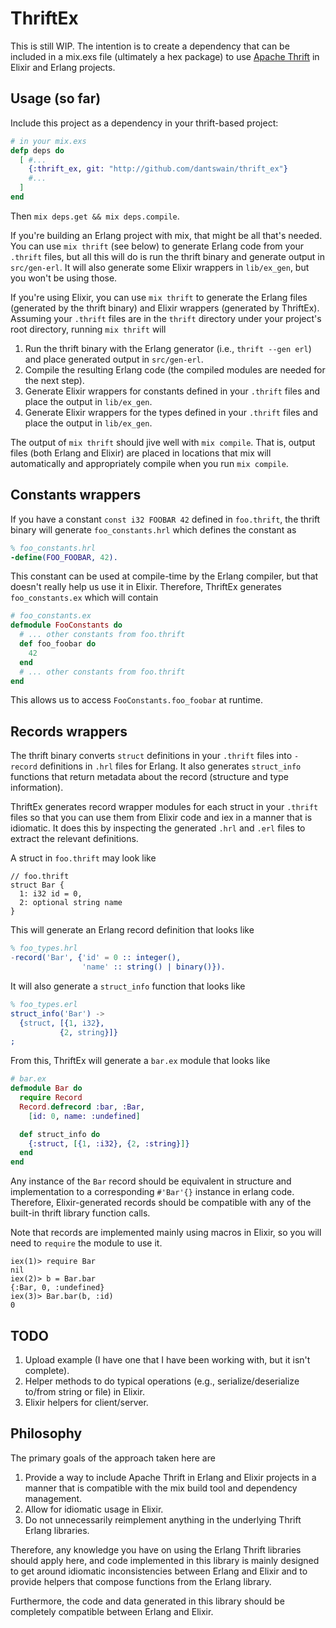 ThriftEx
========

This is still WIP.  The intention is to create a dependency that can
be included in a mix.exs file (ultimately a hex package) to use
[Apache Thrift](https://thrift.apache.org/) in Elixir and Erlang
projects.

Usage (so far)
--------------

Include this project as a dependency in your thrift-based project:
```elixir
# in your mix.exs
defp deps do
  [ #...
    {:thrift_ex, git: "http://github.com/dantswain/thrift_ex"}
    #...
  ]
end
```

Then `mix deps.get && mix deps.compile`.

If you're building an Erlang project with mix, that might be all
that's needed.  You can use `mix thrift` (see below) to generate
Erlang code from your `.thrift` files, but all this will do is
run the thrift binary and generate output in `src/gen-erl`.  It will
also generate some Elixir wrappers in `lib/ex_gen`, but you won't be
using those.

If you're using Elixir, you can use `mix thrift` to generate the
Erlang files (generated by the thrift binary) and Elixir wrappers
(generated by ThriftEx).  Assuming your `.thrift` files are in the
`thrift` directory under your project's root directory, running
`mix thrift` will

1. Run the thrift binary with the Erlang generator (i.e.,
`thrift --gen erl`) and place generated output in `src/gen-erl`.
2. Compile the resulting Erlang code (the compiled modules are
needed for the next step).
3. Generate Elixir wrappers for constants defined in your
`.thrift` files and place the output in `lib/ex_gen`.
4. Generate Elixir wrappers for the types defined in your
`.thrift` files and place the output in `lib/ex_gen`.

The output of `mix thrift` should jive well with `mix compile`.  That
is, output files (both Erlang and Elixir) are placed in locations that
mix will automatically and appropriately compile when you run `mix
compile`.

Constants wrappers
------------------

If you have a constant `const i32 FOOBAR 42` defined in `foo.thrift`, the
thrift binary will generate `foo_constants.hrl` which defines
the constant as

```erlang
% foo_constants.hrl
-define(FOO_FOOBAR, 42).
```

This constant can be used at compile-time by the Erlang compiler, but that
doesn't really help us use it in Elixir.  Therefore, ThriftEx generates
`foo_constants.ex` which will contain

```elixir
# foo_constants.ex
defmodule FooConstants do
  # ... other constants from foo.thrift
  def foo_foobar do
    42
  end
  # ... other constants from foo.thrift
end
```

This allows us to access `FooConstants.foo_foobar` at runtime.

Records wrappers
----------------

The thrift binary converts `struct` definitions in your
`.thrift` files into `-record` definitions in `.hrl` files for
Erlang.  It also generates `struct_info` functions that return
metadata about the record (structure and type information).

ThriftEx generates record wrapper modules for each struct in your
`.thrift` files so that you can use them from Elixir code and iex in a
manner that is idiomatic.  It does this by inspecting the generated
`.hrl` and `.erl` files to extract the relevant definitions.

A struct in `foo.thrift` may look like

```thrift
// foo.thrift
struct Bar {
  1: i32 id = 0,
  2: optional string name
}
```

This will generate an Erlang record definition that looks like

```erlang
% foo_types.hrl
-record('Bar', {'id' = 0 :: integer(),
                'name' :: string() | binary()}).
```

It will also generate a `struct_info` function that looks like
```erlang
% foo_types.erl
struct_info('Bar') ->
  {struct, [{1, i32},
           {2, string}]}
;
```

From this, ThriftEx will generate a `bar.ex` module that looks like
```elixir
# bar.ex
defmodule Bar do
  require Record
  Record.defrecord :bar, :Bar,
    [id: 0, name: :undefined]

  def struct_info do
    {:struct, [{1, :i32}, {2, :string}]}
  end
end
```

Any instance of the `Bar` record should be equivalent in structure
and implementation to a corresponding `#'Bar'{}` instance in
erlang code.  Therefore, Elixir-generated records should be compatible
with any of the built-in thrift library function calls.

Note that records are implemented mainly using macros in Elixir, so
you will need to `require` the module to use it.

```
iex(1)> require Bar
nil
iex(2)> b = Bar.bar
{:Bar, 0, :undefined}
iex(3)> Bar.bar(b, :id)
0
```

TODO
----

1. Upload example (I have one that I have been working with, but it
isn't complete).
2. Helper methods to do typical operations (e.g., serialize/deserialize
to/from string or file) in Elixir.
3. Elixir helpers for client/server.

Philosophy
----------

The primary goals of the approach taken here are

1. Provide a way to include Apache Thrift in Erlang and Elixir
projects in a manner that is compatible with the mix build tool and
dependency management.
2. Allow for idiomatic usage in Elixir.
3. Do not unnecessarily reimplement anything in the underlying Thrift
   Erlang libraries.

Therefore, any knowledge you have on using the Erlang Thrift libraries
should apply here, and code implemented in this library is mainly
designed to get around idiomatic inconsistencies between Erlang and
Elixir and to provide helpers that compose functions from the Erlang
library.

Furthermore, the code and data generated in this library should
be completely compatible between Erlang and Elixir.
